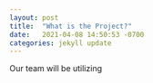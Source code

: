 ```yaml
---
layout: post
title:  "What is the Project?"
date:   2021-04-08 14:50:53 -0700
categories: jekyll update
---
```

Our team will be utilizing 
